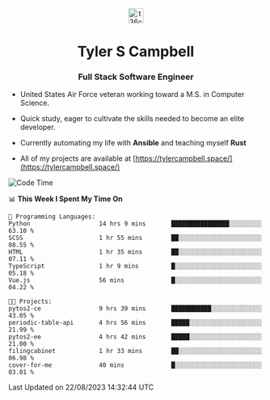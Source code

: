 <p align="center">
<a href="https://www.linkedin.com/in/t36campbell" target="blank"><img align="center" src="https://ik.imagekit.io/t36campbell/Portfolio/linkedin.png.original_m8bbGgPh6.png" alt="t36campbell" height="30" width="30" /></a>
</p>
<h1 align="center">Tyler S Campbell</h1>
<h3 align="center">Full Stack Software Engineer</h3>

* United States Air Force veteran working toward a M.S. in Computer Science.

* Quick study, eager to cultivate the skills needed to become an elite developer.

* Currently automating my life with **Ansible** and teaching myself **Rust**

* All of my projects are available at [https://tylercampbell.space/](https://tylercampbell.space/)

<!--START_SECTION:waka-->
![Code Time](http://img.shields.io/badge/Code%20Time-2%2C720%20hrs%2032%20mins-blue)

📊 **This Week I Spent My Time On** 

```text
💬 Programming Languages: 
Python                   14 hrs 9 mins       ████████████████░░░░░░░░░   63.10 % 
SCSS                     1 hr 55 mins        ██░░░░░░░░░░░░░░░░░░░░░░░   08.55 % 
HTML                     1 hr 35 mins        ██░░░░░░░░░░░░░░░░░░░░░░░   07.11 % 
TypeScript               1 hr 9 mins         █░░░░░░░░░░░░░░░░░░░░░░░░   05.18 % 
Vue.js                   56 mins             █░░░░░░░░░░░░░░░░░░░░░░░░   04.22 % 

🐱‍💻 Projects: 
pytos2-ce                9 hrs 39 mins       ███████████░░░░░░░░░░░░░░   43.05 % 
periodic-table-api       4 hrs 56 mins       █████░░░░░░░░░░░░░░░░░░░░   21.99 % 
pytos2-ee                4 hrs 42 mins       █████░░░░░░░░░░░░░░░░░░░░   21.00 % 
filingcabinet            1 hr 33 mins        ██░░░░░░░░░░░░░░░░░░░░░░░   06.98 % 
cover-for-me             40 mins             █░░░░░░░░░░░░░░░░░░░░░░░░   03.01 % 
```


 Last Updated on 22/08/2023 14:32:44 UTC
<!--END_SECTION:waka-->
